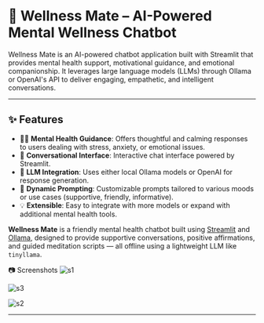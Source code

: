 
# 🧠 Wellness Mate – AI-Powered Mental Wellness Chatbot

Wellness Mate is an AI-powered chatbot application built with Streamlit that provides mental health support, motivational guidance, and emotional companionship. It leverages large language models (LLMs) through Ollama or OpenAI's API to deliver engaging, empathetic, and intelligent conversations.

---

## ✨ Features

- 🧘‍♀️ **Mental Health Guidance**: Offers thoughtful and calming responses to users dealing with stress, anxiety, or emotional issues.
- 💬 **Conversational Interface**: Interactive chat interface powered by Streamlit.
- 🧠 **LLM Integration**: Uses either local Ollama models or OpenAI for response generation.
- 🔁 **Dynamic Prompting**: Customizable prompts tailored to various moods or use cases (supportive, friendly, informative).
- 💡 **Extensible**: Easy to integrate with more models or expand with additional mental health tools.

**Wellness Mate** is a friendly mental health chatbot built using [Streamlit](https://streamlit.io/) and [Ollama](https://ollama.com/), designed to provide supportive conversations, positive affirmations, and guided meditation scripts — all offline using a lightweight LLM like `tinyllama`.



📷 Screenshots
![s1](https://github.com/user-attachments/assets/61249c8b-0ceb-470f-9544-678c091922af)

![s3](https://github.com/user-attachments/assets/281c8ff0-5dbd-407e-833c-b5df47ff765e)

![s2](https://github.com/user-attachments/assets/d8e66897-c1ce-4f7d-93ed-e85312cb80ca)

---------------------------------------------------------------------------------------------------

